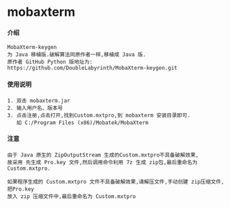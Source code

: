 # mobaxterm

#### 介绍
    MobaXterm-keygen
    为 Java 移植版.破解算法同原作者一样,移植成 Java 版. 
    原作者 GitHub Python 版地址为: 
    https://github.com/DoubleLabyrinth/MobaXterm-keygen.git


#### 使用说明
    1. 双击 mobaxterm.jar 
    2. 输入用户名、版本号
    3. 点击注册,点击打开,找到Custom.mxtpro,到 mobaxterm 安装目录即可.
       如 C:/Program Files (x86)/Mobatek/MobaXterm

#### 注意
    由于 Java 原生的 ZipOutputStream 生成的Custom.mxtpro不具备破解效果,
    故采用 先生成 Pro.key 文件,然后调用命令利用 7z 生成 zip包,最后重命名为 Custom.mxtpro.
    
    如果程序生成的 Custom.mxtpro 文件不具备破解效果,请解压文件,手动创建 zip压缩文件,把Pro.key
    放入 zip 压缩文件中,最后重命名为 Custom.mxtpro
